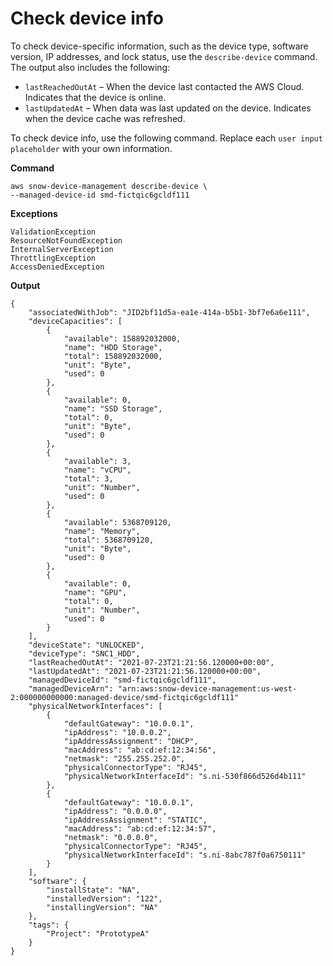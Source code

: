 # Check device info<a name="sdm-cli-describe-device"></a>

To check device\-specific information, such as the device type, software version, IP addresses, and lock status, use the `describe-device` command\. The output also includes the following:
+ `lastReachedOutAt` – When the device last contacted the AWS Cloud\. Indicates that the device is online\.
+ `lastUpdatedAt` – When data was last updated on the device\. Indicates when the device cache was refreshed\.

To check device info, use the following command\. Replace each `user input placeholder` with your own information\.

**Command**

```
aws snow-device-management describe-device \
--managed-device-id smd-fictqic6gcldf111
```

**Exceptions**

```
ValidationException
ResourceNotFoundException
InternalServerException
ThrottlingException
AccessDeniedException
```

**Output**

```
{
    "associatedWithJob": "JID2bf11d5a-ea1e-414a-b5b1-3bf7e6a6e111",
    "deviceCapacities": [
        {
            "available": 158892032000,
            "name": "HDD Storage",
            "total": 158892032000,
            "unit": "Byte",
            "used": 0
        },
        {
            "available": 0,
            "name": "SSD Storage",
            "total": 0,
            "unit": "Byte",
            "used": 0
        },
        {
            "available": 3,
            "name": "vCPU",
            "total": 3,
            "unit": "Number",
            "used": 0
        },
        {
            "available": 5368709120,
            "name": "Memory",
            "total": 5368709120,
            "unit": "Byte",
            "used": 0
        },
        {
            "available": 0,
            "name": "GPU",
            "total": 0,
            "unit": "Number",
            "used": 0
        }
    ],
    "deviceState": "UNLOCKED",
    "deviceType": "SNC1_HDD",
    "lastReachedOutAt": "2021-07-23T21:21:56.120000+00:00",
    "lastUpdatedAt": "2021-07-23T21:21:56.120000+00:00",
    "managedDeviceId": "smd-fictqic6gcldf111",
    "managedDeviceArn": "arn:aws:snow-device-management:us-west-2:000000000000:managed-device/smd-fictqic6gcldf111"
    "physicalNetworkInterfaces": [
        {
            "defaultGateway": "10.0.0.1",
            "ipAddress": "10.0.0.2",
            "ipAddressAssignment": "DHCP",
            "macAddress": "ab:cd:ef:12:34:56",
            "netmask": "255.255.252.0",
            "physicalConnectorType": "RJ45",
            "physicalNetworkInterfaceId": "s.ni-530f866d526d4b111"
        },
        {
            "defaultGateway": "10.0.0.1",
            "ipAddress": "0.0.0.0",
            "ipAddressAssignment": "STATIC",
            "macAddress": "ab:cd:ef:12:34:57",
            "netmask": "0.0.0.0",
            "physicalConnectorType": "RJ45",
            "physicalNetworkInterfaceId": "s.ni-8abc787f0a6750111"
        }
    ],
    "software": {
        "installState": "NA",
        "installedVersion": "122",
        "installingVersion": "NA"
    },
    "tags": {
        "Project": "PrototypeA"
    }
}
```